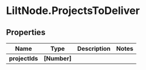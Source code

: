 # LiltNode.ProjectsToDeliver

## Properties

Name | Type | Description | Notes
------------ | ------------- | ------------- | -------------
**projectIds** | **[Number]** |  | 


